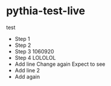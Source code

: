 # pythia-test-live
test
- Step 1
- Step 2
- Step 3 1060920
- Step 4 LOLOLOL
- Add line Change again Expect to see
- Add line 2
- Add again

